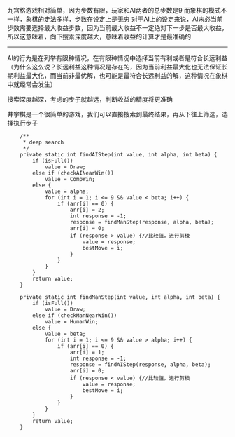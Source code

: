 九宫格游戏相对简单，因为步数有限，玩家和AI两者的总步数是9
而象棋的模式不一样，象棋的走法多样，步数在设定上是无穷
对于AI上的设定来说，AI未必当前步数需要选择最大收益步数，因为当前最大收益不一定绝对下一步是否最大收益，所以这意味着，向下搜索深度越大，意味着收益的计算才是最准确的

---

AI的行为是在列举有限种情况，在有限种情况中选择当前有利或者是符合长远利益（为什么这么说？长远利益这种情况是存在的，因为当前利益最大化也无法保证长期利益最大化，而当前非最优解，也可能是最符合长远利益的解，这种情况在象棋中就经常会发生）


搜索深度越深，考虑的步子就越远，判断收益的精度将更准确

井字棋是一个很简单的游戏，我们可以直接搜索到最终结果，再从下往上筛选，选择执行步子

```
    /**
     * deep search
     */
    private static int findAIStep(int value, int alpha, int beta) {
        if (isFull())
            value = Draw;
        else if (checkAINearWin())
            value = CompWin;
        else {
            value = alpha;
            for (int i = 1; i <= 9 && value < beta; i++) {
                if (arr[i] == 0) {
                    arr[i] = 2;
                    int response = -1;
                    response = findManStep(response, alpha, beta);
                    arr[i] = 0;
                    if (response > value) {//比较值，进行剪枝
                        value = response;
                        bestMove = i;
                    }
                }
            }
        }
        return value;
    }

    private static int findManStep(int value, int alpha, int beta) {
        if (isFull())
            value = Draw;
        else if (checkManNearWin())
            value = HumanWin;
        else {
            value = beta;
            for (int i = 1; i <= 9 && value > alpha; i++) {
                if (arr[i] == 0) {
                    arr[i] = 1;
                    int response = -1;
                    response = findAIStep(response, alpha, beta);
                    arr[i] = 0;
                    if (response < value) {//比较值，进行剪枝
                        value = response;
                        bestMove = i;
                    }
                }
            }
        }
        return value;
    }
```
